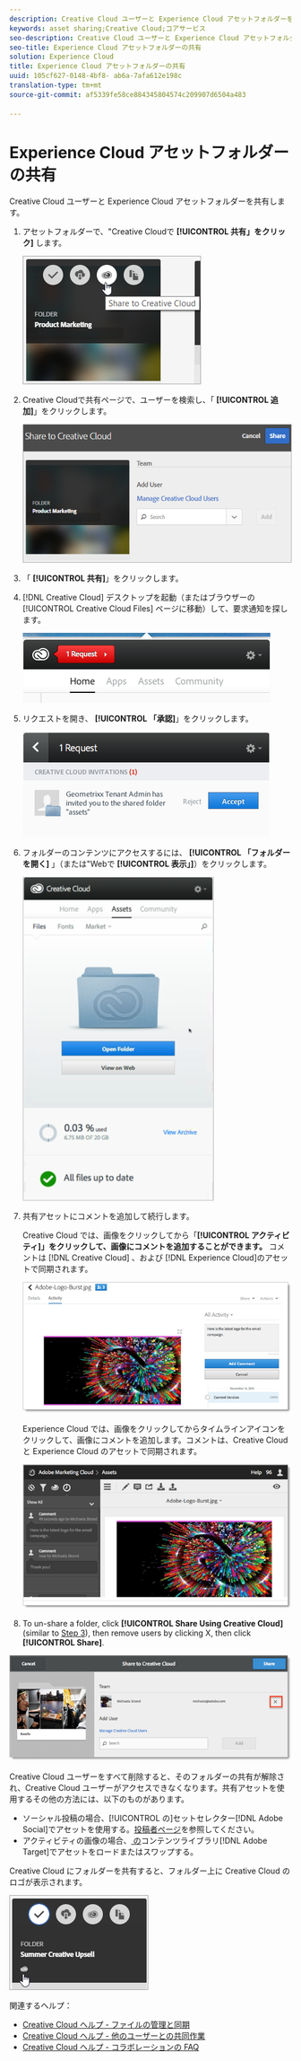 ```yaml
---
description: Creative Cloud ユーザーと Experience Cloud アセットフォルダーを共有します。
keywords: asset sharing;Creative Cloud;コアサービス
seo-description: Creative Cloud ユーザーと Experience Cloud アセットフォルダーを共有します。
seo-title: Experience Cloud アセットフォルダーの共有
solution: Experience Cloud
title: Experience Cloud アセットフォルダーの共有
uuid: 105cf627-0148-4bf8- ab6a-7afa612e198c
translation-type: tm+mt
source-git-commit: af5339fe58ce884345804574c209907d6504a483

---
```



# Experience Cloud アセットフォルダーの共有

Creative Cloud ユーザーと Experience Cloud アセットフォルダーを共有します。

1. アセットフォルダーで、&quot;Creative Cloudで **[!UICONTROL 共有」をクリック]** します。

   ![Step Result](assets/asset-share-cc.png)
1. Creative Cloudで共有ページで、ユーザーを検索し、「 **[!UICONTROL 追加]**」をクリックします。

   ![](assets/asset-share-cc-page.png)

1. 「 **[!UICONTROL 共有]**」をクリックします。
1. [!DNL Creative Cloud] デスクトップを起動（またはブラウザーの [!UICONTROL Creative Cloud Files] ページに移動）して、要求通知を探します。

   ![](assets/cc_share_request.png)
1. リクエストを開き、 **[!UICONTROL 「承認]**」をクリックします。

   ![Step Result](assets/cc_share_accept.png)
1. フォルダーのコンテンツにアクセスするには、 **[!UICONTROL 「フォルダーを開く]** 」（または&quot;Webで **[!UICONTROL 表示」]**）をクリックします。

   ![Step Result](assets/creative_cloud_open_folder.png)
1. 共有アセットにコメントを追加して続行します。

   Creative Cloud では、画像をクリックしてから「**[!UICONTROL アクティビティ]」をクリックして、画像にコメントを追加することができます。** コメントは [!DNL Creative Cloud] 、および [!DNL Experience Cloud]のアセットで同期されます。

   ![](assets/asset_comment_cc.png)

   Experience Cloud では、画像をクリックしてからタイムラインアイコンをクリックして、画像にコメントを追加します。コメントは、Creative Cloud と Experience Cloud のアセットで同期されます。

   ![](assets/asset_comment_mac.png)

1. To un-share a folder, click **[!UICONTROL Share Using Creative Cloud]** (similar to [Step 3](../experience-cloud-assets/t-share-creative-cloud.md#step_BA17CFA185284641A9B878BA29551996)), then remove users by clicking X, then click **[!UICONTROL Share]**.

![](assets/asset_remove_user.png)

Creative Cloud ユーザーをすべて削除すると、そのフォルダーの共有が解除され、Creative Cloud ユーザーがアクセスできなくなります。共有アセットを使用するその他の方法には、以下のものがあります。

* ソーシャル投稿の場合、[!UICONTROL  の]セットセレクター[!DNL Adobe Social]でアセットを使用する。[投稿者ページ](https://marketing.adobe.com/resources/help/en_US/social/?f=c_pub_publisher)を参照してください。
* アクティビティの画像の場合、[ の](https://marketing.adobe.com/resources/help/en_US/target/target/?f=c_manage_content)コンテンツライブラリ[!DNL Adobe Target]でアセットをロードまたはスワップする。

Creative Cloud にフォルダーを共有すると、フォルダー上に Creative Cloud のロゴが表示されます。

![](assets/asset-cc-logo.png)

関連するヘルプ：

* [Creative Cloud ヘルプ - ファイルの管理と同期](https://helpx.adobe.com/creative-cloud/help/sync-files.html)
* [Creative Cloud ヘルプ - 他のユーザーとの共同作業](https://helpx.adobe.com/creative-cloud/help/collaboration.html)
* [Creative Cloud ヘルプ - コラボレーションの FAQ](https://helpx.adobe.com/creative-cloud/help/collaboration-faq.html)
